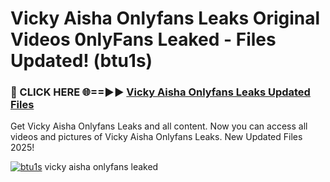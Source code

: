 # Vicky Aisha Onlyfans Leaks Original Videos 0nlyFans Leaked - Files Updated! (btu1s)

<h3>🔴 CLICK HERE 🌐==►► <a href="https://tinyurl.com/2jnfzry5" rel="nofollow">Vicky Aisha Onlyfans Leaks Updated Files</a></h3>

Get Vicky Aisha Onlyfans Leaks and all content. Now you can access all videos and pictures of Vicky Aisha Onlyfans Leaks. New Updated Files 2025!

[![btu1s](https://i.imgur.com/GyGTBgg.gif)](https://tinyurl.com/2jnfzry5)
vicky aisha onlyfans leaked